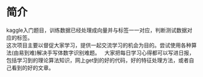 # 简介  
kaggle入门题目，训练数据已经处理成向量并与标签一一对应，判断测试数据对应的标签。  
这次项目主要以督促大家学习，提供一起交流学习的机会为目的。尝试使用各种算法(由易到难)解决手写体数字识别难题。   
大家把每日学习心得都可以写进日报，包括学习到的理论算法知识，网上get到的好的代码，好的特征处理方法，或者自己看到的好的文章。
